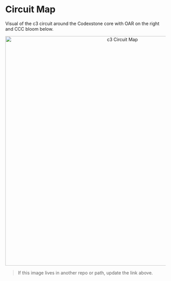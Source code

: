 # Circuit Map

Visual of the c3 circuit around the Codexstone core with OAR on the right
and CCC bloom below.

<p align="center">
  <img src="https://raw.githubusercontent.com/c3codex/assets/main/c3_circuit_map.PNG" alt="c3 Circuit Map" width="720" />
</p>

> If this image lives in another repo or path, update the link above.

